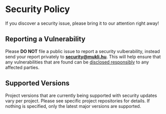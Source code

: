 # Security Policy

If you discover a security issue, please bring it to our attention right away!

## Reporting a Vulnerability
 
Please **DO NOT** file a public issue to report a security vulberability, 
instead send your report privately to **security@mukli.hu**. This will help 
ensure that any vulnerabilities that are found can be [disclosed responsibly](https://en.wikipedia.org/wiki/Responsible_disclosure) 
to any affected parties.

## Supported Versions

Project versions that are currently being supported with security updates vary 
per project. Please see specific project repositories for details. If nothing 
is specified, only the latest major versions are supported.
